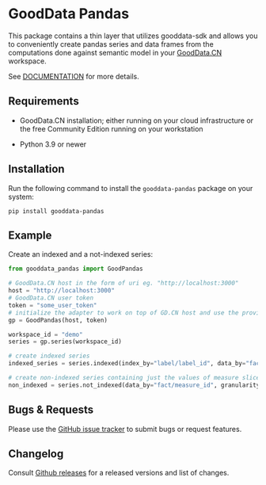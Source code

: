 # GoodData Pandas

This package contains a thin layer that utilizes gooddata-sdk and allows you to conveniently create pandas series and
data frames from the computations done against semantic model in your [GoodData.CN](https://www.gooddata.com/developers/cloud-native/) workspace.

See [DOCUMENTATION](https://gooddata-pandas.readthedocs.io/en/latest/) for more details.

## Requirements

-  GoodData.CN installation; either running on your cloud
   infrastructure or the free Community Edition running on your workstation

-  Python 3.9 or newer

## Installation

Run the following command to install the `gooddata-pandas` package on your system:

    pip install gooddata-pandas

## Example

Create an indexed and a not-indexed series:

```python
from gooddata_pandas import GoodPandas

# GoodData.CN host in the form of uri eg. "http://localhost:3000"
host = "http://localhost:3000"
# GoodData.CN user token
token = "some_user_token"
# initialize the adapter to work on top of GD.CN host and use the provided authentication token
gp = GoodPandas(host, token)

workspace_id = "demo"
series = gp.series(workspace_id)

# create indexed series
indexed_series = series.indexed(index_by="label/label_id", data_by="fact/measure_id")

# create non-indexed series containing just the values of measure sliced by elements of the label
non_indexed = series.not_indexed(data_by="fact/measure_id", granularity="label/label_id")
```

## Bugs & Requests

Please use the [GitHub issue tracker](https://github.com/gooddata/gooddata-python-sdk/issues) to submit bugs
or request features.

## Changelog

Consult [Github releases](https://github.com/gooddata/gooddata-python-sdk/releases) for a released versions
and list of changes.
